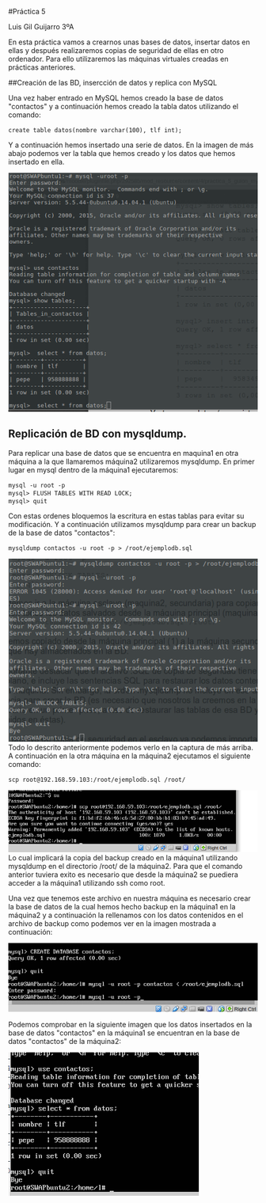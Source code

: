 #Práctica 5

Luis Gil Guijarro 3ºA


En esta práctica vamos a crearnos unas bases de datos, insertar datos en ellas y después realizaremos copias de seguridad de ellas en otro ordenador. Para ello utilizaremos las máquinas virtuales creadas en prácticas anteriores.

##Creación de las BD, insercción de datos y replica con MySQL

Una vez haber entrado en MySQL hemos creado la base de datos "contactos"  y a continuación hemos creado la tabla datos utilizando el comando:
```
create table datos(nombre varchar(100), tlf int);
```

Y a continuación hemos insertado una serie de datos. En la imagen de más abajo podemos ver la tabla que hemos creado y los datos que hemos insertado en ella.

![img](https://github.com/LuisGi93/swap2016/blob/master/practica5/capturas/insertardatossql.png)

## Replicación de BD con mysqldump.

Para replicar una base de datos que se encuentra en maquina1 en otra máquina a la que llamaremos máquina2 utilizaremos mysqldump. En primer lugar en mysql dentro de la máquina1 ejecutaremos:

```
mysql -u root -p
mysql> FLUSH TABLES WITH READ LOCK;
mysql> quit

```
Con estas ordenes bloquemos la escritura en estas tablas para evitar su modificación.
Y a continuación utilizamos mysqldump para crear un backup de la base de datos "contactos":

```
mysqldump contactos -u root -p > /root/ejemplodb.sql
```


![img](https://github.com/LuisGi93/swap2016/blob/master/practica5/capturas/unlocksqll.png)
Todo lo descrito anteriormente podemos verlo en la captura de más arriba. A continuación en la otra máquina en la máquina2 ejecutamos el siguiente comando:
```
scp root@192.168.59.103:/root/ejemplodb.sql /root/

```

![img](https://github.com/LuisGi93/swap2016/blob/master/practica5/capturas/transpadomanualsql.png)
Lo cual implicará la copia del backup creado en la máquina1 utilizando mysqldump en el directorio /root/ de la máquina2. Para que el comando anterior tuviera exito es necesario que desde la máquina2 se puediera acceder a la máquina1 utilizando ssh como root.

Una vez que tenemos este archivo en nuestra máquina es necesario crear la base de datos de la cual hemos hecho backup en la máquina1 en la máquina2 y a continuación la rellenamos con los datos contenidos en el archivo de backup como podemos ver en la imagen mostrada a continuación:

![img](https://github.com/LuisGi93/swap2016/blob/master/practica5/capturas/transpadomanualsql2.png)



Podemos comprobar en la siguiente imagen que los datos insertados en la base de datos "contactos" en la máquina1 se encuentran en la base de datos "contactos" de la máquina2:

![img](https://github.com/LuisGi93/swap2016/blob/master/practica5/capturas/transpadomanualsql3.png)


